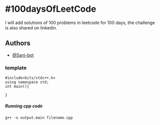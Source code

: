 
# #100daysOfLeetCode

I will add solutions of 100 problems in leetcode for 100 days, the challenge is also shared on linkedin.


## Authors

- [@Sanj-bot](https://www.github.com/Sanj-bot)

### template
```
#include<bits/stdc++.h>
using namespace std;
int main(){
    
}
```

##### Running cpp code
```
g++ -o output.main filename.cpp
```